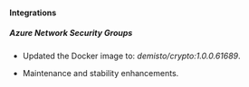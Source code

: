 
#### Integrations

##### Azure Network Security Groups
- Updated the Docker image to: *demisto/crypto:1.0.0.61689*.

- Maintenance and stability enhancements.

